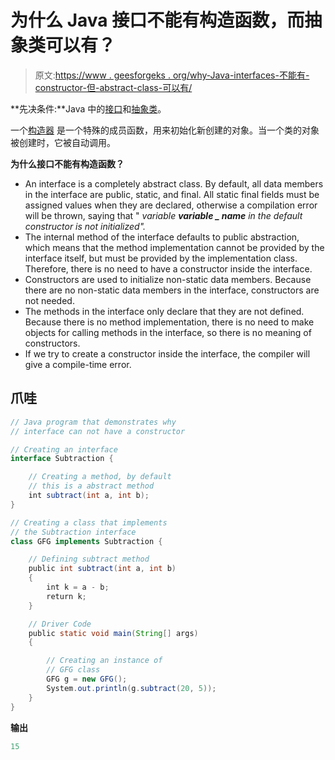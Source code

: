 # 为什么 Java 接口不能有构造函数，而抽象类可以有？

> 原文:[https://www . geesforgeks . org/why-Java-interfaces-不能有-constructor-但-abstract-class-可以有/](https://www.geeksforgeeks.org/why-java-interfaces-cannot-have-constructor-but-abstract-classes-can-have/)

**先决条件:**Java 中的[接口](https://www.geeksforgeeks.org/interfaces-in-java/)和[抽象类](https://www.geeksforgeeks.org/abstract-classes-in-java/)。

一个[构造器](https://www.geeksforgeeks.org/constructors-in-java/) 是一个特殊的成员函数，用来初始化新创建的对象。当一个类的对象被创建时，它被自动调用。

**为什么接口不能有构造函数？**

*   An interface is a completely abstract class. By default, all data members in the interface are public, static, and final. All static final fields must be assigned values when they are declared, otherwise a compilation error will be thrown, saying that " *variable **variable _ name** in the default constructor is not initialized".*
*   The internal method of the interface defaults to public abstraction, which means that the method implementation cannot be provided by the interface itself, but must be provided by the implementation class. Therefore, there is no need to have a constructor inside the interface.
*   Constructors are used to initialize non-static data members. Because there are no non-static data members in the interface, constructors are not needed.
*   The methods in the interface only declare that they are not defined. Because there is no method implementation, there is no need to make objects for calling methods in the interface, so there is no meaning of constructors.
*   If we try to create a constructor inside the interface, the compiler will give a compile-time error.

## 爪哇

```java
// Java program that demonstrates why
// interface can not have a constructor

// Creating an interface
interface Subtraction {

    // Creating a method, by default
    // this is a abstract method
    int subtract(int a, int b);
}

// Creating a class that implements
// the Subtraction interface
class GFG implements Subtraction {

    // Defining subtract method
    public int subtract(int a, int b)
    {
        int k = a - b;
        return k;
    }

    // Driver Code
    public static void main(String[] args)
    {

        // Creating an instance of
        // GFG class
        GFG g = new GFG();
        System.out.println(g.subtract(20, 5));
    }
}
```

**输出**

```java
15
```